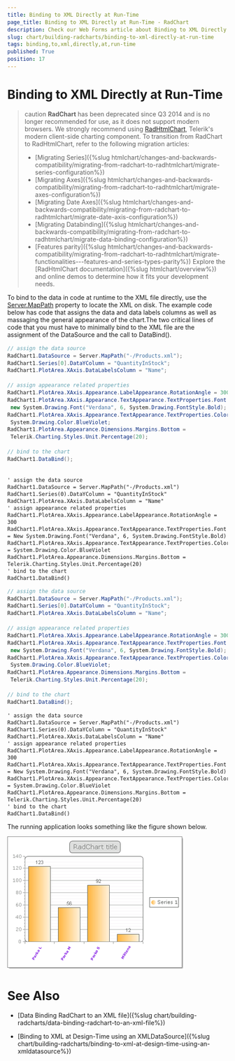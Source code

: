 ```yaml
---
title: Binding to XML Directly at Run-Time
page_title: Binding to XML Directly at Run-Time - RadChart
description: Check our Web Forms article about Binding to XML Directly at Run-Time.
slug: chart/building-radcharts/binding-to-xml-directly-at-run-time
tags: binding,to,xml,directly,at,run-time
published: True
position: 17
---
```


# Binding to XML Directly at Run-Time

>caution **RadChart** has been deprecated since Q3 2014 and is no longer recommended for use, as it does not support modern browsers. We strongly recommend using [RadHtmlChart](https://www.telerik.com/products/aspnet-ajax/html-chart.aspx), Telerik's modern client-side charting component. 
>To transition from RadChart to RadHtmlChart, refer to the following migration articles:
> - [Migrating Series]({%slug htmlchart/changes-and-backwards-compatibility/migrating-from-radchart-to-radhtmlchart/migrate-series-configuration%})
> - [Migrating Axes]({%slug htmlchart/changes-and-backwards-compatibility/migrating-from-radchart-to-radhtmlchart/migrate-axes-configuration%})
> - [Migrating Date Axes]({%slug htmlchart/changes-and-backwards-compatibility/migrating-from-radchart-to-radhtmlchart/migrate-date-axis-configuration%})
> - [Migrating Databinding]({%slug htmlchart/changes-and-backwards-compatibility/migrating-from-radchart-to-radhtmlchart/migrate-data-binding-configuration%})
> - [Features parity]({%slug htmlchart/changes-and-backwards-compatibility/migrating-from-radchart-to-radhtmlchart/migrate-functionalities---features-and-series-types-parity%})
>Explore the [RadHtmlChart documentation]({%slug htmlchart/overview%}) and online demos to determine how it fits your development needs.

To bind to the data in code at runtime to the XML file directly, use the [Server.MapPath](https://msdn2.microsoft.com/en-us/library/ms524632.aspx) property to locate the XML on disk. The example code below has code that assigns the data and data labels columns as well as massaging the general appearance of the chart.The two critical lines of code that you must have to minimally bind to the XML file are the assignment of the DataSource and the call to DataBind().

````C#
// assign the data source
RadChart1.DataSource = Server.MapPath("-/Products.xml");
RadChart1.Series[0].DataYColumn = "QuantityInStock";
RadChart1.PlotArea.XAxis.DataLabelsColumn = "Name";

// assign appearance related properties
RadChart1.PlotArea.XAxis.Appearance.LabelAppearance.RotationAngle = 300;
RadChart1.PlotArea.XAxis.Appearance.TextAppearance.TextProperties.Font =
 new System.Drawing.Font("Verdana", 6, System.Drawing.FontStyle.Bold);
RadChart1.PlotArea.XAxis.Appearance.TextAppearance.TextProperties.Color =
 System.Drawing.Color.BlueViolet;
RadChart1.PlotArea.Appearance.Dimensions.Margins.Bottom =
 Telerik.Charting.Styles.Unit.Percentage(20);

// bind to the chart
RadChart1.DataBind(); 
	
````
````VB	
' assign the data source
RadChart1.DataSource = Server.MapPath("-/Products.xml")
RadChart1.Series(0).DataYColumn = "QuantityInStock"
RadChart1.PlotArea.XAxis.DataLabelsColumn = "Name"
' assign appearance related properties
RadChart1.PlotArea.XAxis.Appearance.LabelAppearance.RotationAngle = 300
RadChart1.PlotArea.XAxis.Appearance.TextAppearance.TextProperties.Font = New System.Drawing.Font("Verdana", 6, System.Drawing.FontStyle.Bold)
RadChart1.PlotArea.XAxis.Appearance.TextAppearance.TextProperties.Color = System.Drawing.Color.BlueViolet
RadChart1.PlotArea.Appearance.Dimensions.Margins.Bottom = Telerik.Charting.Styles.Unit.Percentage(20)
' bind to the chart
RadChart1.DataBind()				
````

````C#	
// assign the data source
RadChart1.DataSource = Server.MapPath("-/Products.xml");
RadChart1.Series[0].DataYColumn = "QuantityInStock";
RadChart1.PlotArea.XAxis.DataLabelsColumn = "Name";

// assign appearance related properties
RadChart1.PlotArea.XAxis.Appearance.LabelAppearance.RotationAngle = 300;
RadChart1.PlotArea.XAxis.Appearance.TextAppearance.TextProperties.Font =
 new System.Drawing.Font("Verdana", 6, System.Drawing.FontStyle.Bold);
RadChart1.PlotArea.XAxis.Appearance.TextAppearance.TextProperties.Color =
 System.Drawing.Color.BlueViolet;
RadChart1.PlotArea.Appearance.Dimensions.Margins.Bottom =
 Telerik.Charting.Styles.Unit.Percentage(20);

// bind to the chart
RadChart1.DataBind(); 
````
````VB	     
' assign the data source
RadChart1.DataSource = Server.MapPath("-/Products.xml")
RadChart1.Series(0).DataYColumn = "QuantityInStock"
RadChart1.PlotArea.XAxis.DataLabelsColumn = "Name"
' assign appearance related properties
RadChart1.PlotArea.XAxis.Appearance.LabelAppearance.RotationAngle = 300
RadChart1.PlotArea.XAxis.Appearance.TextAppearance.TextProperties.Font = New System.Drawing.Font("Verdana", 6, System.Drawing.FontStyle.Bold)
RadChart1.PlotArea.XAxis.Appearance.TextAppearance.TextProperties.Color = System.Drawing.Color.BlueViolet
RadChart1.PlotArea.Appearance.Dimensions.Margins.Bottom = Telerik.Charting.Styles.Unit.Percentage(20)
' bind to the chart
RadChart1.DataBind()				
````

The running application looks something like the figure shown below.

![Binding to XML Data](images/radchart-building015.png)

# See Also

 * [Data Binding RadChart to an XML file]({%slug chart/building-radcharts/data-binding-radchart-to-an-xml-file%})

 * [Binding to XML at Design-Time using an XMLDataSource]({%slug chart/building-radcharts/binding-to-xml-at-design-time-using-an-xmldatasource%})
